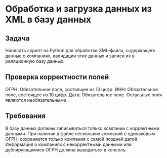 # Обработка и загрузка данных из XML в базу данных

## Задача

Написать скрипт на Python для обработки XML-файла, содержащего данные о компаниях, валидации этих данных и записи их в реляционную базу данных.


## Проверка корректности полей

ОГРН: Обязательное поле, состоящее из 13 цифр.
ИНН: Обязательное поле, состоящее из 10 цифр.
Дата: Обязательное поле.
Остальные поля являются необязательными.


## Требования

В базу данных должны записываться только компании с корректными данными.
При наличии в файле нескольких компаний с одинаковым ОГРН, сохраняется только компания с самой поздней датой.
Информация о компаниях с некорректными данными или дублирующимися ОГРН должна выводиться в консоль.
